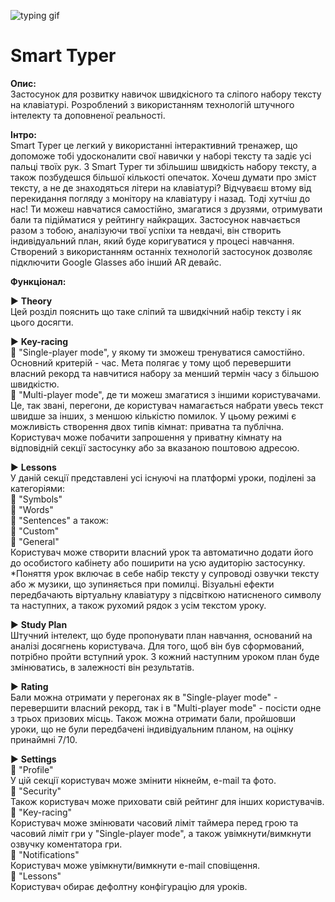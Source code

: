 ![typing gif](https://user-images.githubusercontent.com/79256210/135754303-1fb6cb79-e806-4f93-9e4f-889c2fd318f3.gif)

# Smart Typer

**Опис:**<br>
Застосунок для розвитку навичок швидкісного та сліпого набору тексту на клавіатурі.
Розроблений з використанням технологій штучного інтелекту та доповненої реальності.

**Інтро:**<br>
Smart Typer це легкий у використанні інтерактивний тренажер, що допоможе тобі удосконалити свої навички у наборі тексту та задіє усі пальці твоїх рук. З Smart Typer ти збільшиш швидкість набору тексту, а також позбудешся більшої кількості опечаток. Хочеш думати про зміст тексту, а не де знаходяться літери на клавіатурі? Відчуваєш втому від перекидання погляду з монітору на клавіатуру і назад. Тоді хутчіш до нас! Ти можеш навчатися самостійно, змагатися з друзями, отримувати бали та підійматися у рейтингу найкращих.
Застосунок навчається разом з тобою, аналізуючи твої успіхи та невдачі, він створить індивідуальний план, який буде коригуватися у процесі навчання. Створений з використанням останніх технологій застосунок дозволяє підключити Google Glasses або інший AR девайс.

**Функціонал:**<br>

▶ **Theory**<br>
Цей розділ пояснить що таке сліпий та швидкічний набір тексту і як цього досягти.

▶ **Key-racing**
<br>🔹 "Single-player mode", у якому ти зможеш тренуватися самостійно. Основний критерій - час. Мета полягає у тому щоб перевершити власний рекорд та навчитися набору за менший термін часу з більшою швидкістю.
<br>🔹 "Multi-player mode", де ти можеш змагатися з іншими користувачами. Це, так звані, перегони, де користувач намагається набрати увесь текст швидше за інших, з меншою кількістю помилок. У цьому режимі є можливість створення двох типів кімнат: приватна та публічна. Користувач може побачити запрошення у приватну кімнату на відповідній секції застосунку або за вказаною поштовою адресою.

▶ **Lessons**<br>
У даній секції представлені усі існуючі на платформі уроки, поділені за категоріями:
<br>🔹 "Symbols"
<br>🔹 "Words"
<br>🔹 "Sentences"
а також:
<br>🔹 "Custom"
<br>🔹 "General"
<br>Користувач може створити власний урок та автоматично додати його до особистого кабінету або поширити на усю аудиторію застосунку.
<br>\*Поняття урок включає в себе набір тексту у супроводі озвучки тексту або ж музики, що зупиняється при помилці. Візуальні ефекти передбачають віртуальну клавіатуру з підсвіткою натисненого символу та наступних, а також рухомий рядок з усім текстом уроку.

▶ **Study Plan**<br>
Штучний інтелект, що буде пропонувати план навчання, оснований на аналізі досягнень користувача. Для того, щоб він був сформований, потрібно пройти вступний урок. З кожний наступним уроком план буде змінюватись, в залежності він результатів.

▶ **Rating**<br>
Бали можна отримати у перегонах як в "Single-player mode" - перевершити власний рекорд, так і в "Multi-player mode" - посісти одне з трьох призових місць. Також можна отримати бали, пройшовши уроки, що не були передбачені індивідуальним планом, на оцінку принаймні 7/10.

▶ **Settings**
<br>🔹 "Profile"
<br>У цій секції користувач може змінити нікнейм, e-mail та фото.
<br>🔹 "Security"
<br>Також користувач може приховати свій рейтинг для інших користувачів.
<br>🔹 "Key-racing"
<br>Користувач може змінювати часовий ліміт таймера перед грою та часовий ліміт гри у "Single-player mode", а також увімкнути/вимкнути озвучку коментатора гри.
<br>🔹 "Notifications"
<br>Користувач може увімкнути/вимкнути e-mail сповіщення.
<br>🔹 "Lessons"
<br>Користувач обирає дефолтну конфігурацію для уроків.
